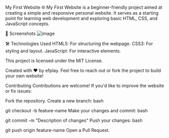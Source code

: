 My First Website
🌐 My First Website is a beginner-friendly project aimed at creating a simple and responsive personal website. It serves as a starting point for learning web development and exploring basic HTML, CSS, and JavaScript concepts.

📸 Screenshots
![image](https://github.com/user-attachments/assets/c4d01718-a2e7-42a9-96aa-206b6fcb4020)


🛠 Technologies Used
HTML5: For structuring the webpage.
CSS3: For styling and layout.
JavaScript: For interactive elements.


This project is licensed under the MIT License.


Created with ❤️ by efplay. Feel free to reach out or fork the project to build your own website!



 Contributing
Contributions are welcome! If you'd like to improve the website or fix issues:

Fork the repository.
Create a new branch:
bash

git checkout -b feature-name
Make your changes and commit:
bash

git commit -m "Description of changes"
Push your changes:
bash

git push origin feature-name
Open a Pull Request.
